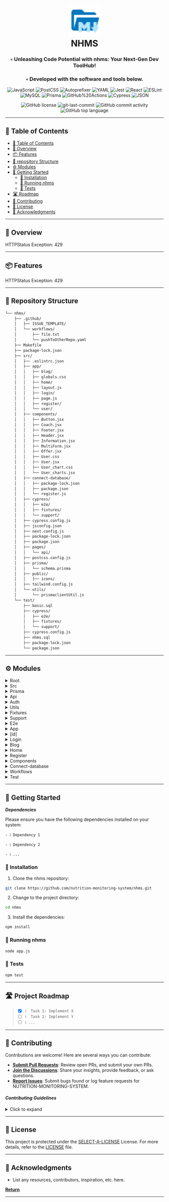 <div align="center">
<h1 align="center">
<img src="https://raw.githubusercontent.com/PKief/vscode-material-icon-theme/ec559a9f6bfd399b82bb44393651661b08aaf7ba/icons/folder-markdown-open.svg" width="100" />
<br>NHMS</h1>
<h3>◦ Unleashing Code Potential with nhms: Your Next-Gen Dev ToolHub!</h3>
<h3>◦ Developed with the software and tools below.</h3>

<p align="center">
<img src="https://img.shields.io/badge/JavaScript-F7DF1E.svg?style=flat-square&logo=JavaScript&logoColor=black" alt="JavaScript" />
<img src="https://img.shields.io/badge/PostCSS-DD3A0A.svg?style=flat-square&logo=PostCSS&logoColor=white" alt="PostCSS" />
<img src="https://img.shields.io/badge/Autoprefixer-DD3735.svg?style=flat-square&logo=Autoprefixer&logoColor=white" alt="Autoprefixer" />
<img src="https://img.shields.io/badge/YAML-CB171E.svg?style=flat-square&logo=YAML&logoColor=white" alt="YAML" />
<img src="https://img.shields.io/badge/Jest-C21325.svg?style=flat-square&logo=Jest&logoColor=white" alt="Jest" />
<img src="https://img.shields.io/badge/React-61DAFB.svg?style=flat-square&logo=React&logoColor=black" alt="React" />

<img src="https://img.shields.io/badge/ESLint-4B32C3.svg?style=flat-square&logo=ESLint&logoColor=white" alt="ESLint" />
<img src="https://img.shields.io/badge/MySQL-4479A1.svg?style=flat-square&logo=MySQL&logoColor=white" alt="MySQL" />
<img src="https://img.shields.io/badge/Prisma-2D3748.svg?style=flat-square&logo=Prisma&logoColor=white" alt="Prisma" />
<img src="https://img.shields.io/badge/GitHub%20Actions-2088FF.svg?style=flat-square&logo=GitHub-Actions&logoColor=white" alt="GitHub%20Actions" />
<img src="https://img.shields.io/badge/Cypress-17202C.svg?style=flat-square&logo=Cypress&logoColor=white" alt="Cypress" />
<img src="https://img.shields.io/badge/JSON-000000.svg?style=flat-square&logo=JSON&logoColor=white" alt="JSON" />
</p>
<img src="https://img.shields.io/github/license/nutrition-monitoring-system/nhms?style=flat-square&color=5D6D7E" alt="GitHub license" />
<img src="https://img.shields.io/github/last-commit/nutrition-monitoring-system/nhms?style=flat-square&color=5D6D7E" alt="git-last-commit" />
<img src="https://img.shields.io/github/commit-activity/m/nutrition-monitoring-system/nhms?style=flat-square&color=5D6D7E" alt="GitHub commit activity" />
<img src="https://img.shields.io/github/languages/top/nutrition-monitoring-system/nhms?style=flat-square&color=5D6D7E" alt="GitHub top language" />
</div>

---

## 📖 Table of Contents
- [📖 Table of Contents](#-table-of-contents)
- [📍 Overview](#-overview)
- [📦 Features](#-features)
- [📂 repository Structure](#-repository-structure)
- [⚙️ Modules](#modules)
- [🚀 Getting Started](#-getting-started)
    - [🔧 Installation](#-installation)
    - [🤖 Running nhms](#-running-nhms)
    - [🧪 Tests](#-tests)
- [🛣 Roadmap](#-roadmap)
- [🤝 Contributing](#-contributing)
- [📄 License](#-license)
- [👏 Acknowledgments](#-acknowledgments)

---


## 📍 Overview

HTTPStatus Exception: 429

---

## 📦 Features

HTTPStatus Exception: 429

---


## 📂 Repository Structure

```sh
└── nhms/
    ├── .github/
    │   ├── ISSUE_TEMPLATE/
    │   └── workflows/
    │       ├── file.txt
    │       └── pushToOtherRepo.yaml
    ├── Makefile
    ├── package-lock.json
    ├── src/
    │   ├── .eslintrc.json
    │   ├── app/
    │   │   ├── blog/
    │   │   ├── globals.css
    │   │   ├── home/
    │   │   ├── layout.js
    │   │   ├── login/
    │   │   ├── page.js
    │   │   ├── register/
    │   │   └── user/
    │   ├── components/
    │   │   ├── Button.jsx
    │   │   ├── Coach.jsx
    │   │   ├── Footer.jsx
    │   │   ├── Header.jsx
    │   │   ├── Information.jsx
    │   │   ├── MultiForm.jsx
    │   │   ├── Offer.jsx
    │   │   ├── User.css
    │   │   ├── User.jsx
    │   │   ├── User_chart.css
    │   │   └── User_charts.jsx
    │   ├── connect-database/
    │   │   ├── package-lock.json
    │   │   ├── package.json
    │   │   └── register.js
    │   ├── cypress/
    │   │   ├── e2e/
    │   │   ├── fixtures/
    │   │   └── support/
    │   ├── cypress.config.js
    │   ├── jsconfig.json
    │   ├── next.config.js
    │   ├── package-lock.json
    │   ├── package.json
    │   ├── pages/
    │   │   └── api/
    │   ├── postcss.config.js
    │   ├── prisma/
    │   │   └── schema.prisma
    │   ├── public/
    │   │   ├── icons/
    │   ├── tailwind.config.js
    │   └── utils/
    │       └── prismaclientUtil.js
    └── test/
        ├── basic.sql
        ├── cypress/
        │   ├── e2e/
        │   ├── fixtures/
        │   └── support/
        ├── cypress.config.js
        ├── nhms.sql
        ├── package-lock.json
        └── package.json

```

---


## ⚙️ Modules

<details closed><summary>Root</summary>

| File                                                                                                 | Summary                                                                                                                                                                                                                                                                                                                                                                                                                                                                                                                                                     |
| ---                                                                                                  | ---                                                                                                                                                                                                                                                                                                                                                                                                                                                                                                                                                         |
| [package-lock.json](https://github.com/nutrition-monitoring-system/nhms/blob/main/package-lock.json) | The directory represents a JavaScript (likely Node.js) application named'nhms' with a Makefile for building tasks, GitHub workflows for issues and push actions, and source code organized in a modular fashion. It includes front-end components, application logic in different modules such as'blog','home','login', database connection utilities, and configuration files for various tools like ESLint, Cypress, and Prisma. A test directory contains SQL and Cypress testing files. A package-lock.json file specifies version-locking information. |
| [Makefile](https://github.com/nutrition-monitoring-system/nhms/blob/main/Makefile)                   | The directory tree represents a project named'nhms' that consists of Javascript components, Cypress test scripts, and configuration files. It appears to be a Node.js application structured with Next.js. The'Makefile' has tasks configured to set up the development environment including: compiling & running the application, installing dependencies, and cleaning the workspace by deleting'node_modules' and'package-lock.json'. Workflow files suggest the presence of CI/CD functionalities; there's also a Github issue template.               |

</details>

<details closed><summary>Src</summary>

| File                                                                                                       | Summary                                                                                                                                                                                                                                                                                                                                                                                                                                                                                                                                                                                    |
| ---                                                                                                        | ---                                                                                                                                                                                                                                                                                                                                                                                                                                                                                                                                                                                        |
| [cypress.config.js](https://github.com/nutrition-monitoring-system/nhms/blob/main/src/cypress.config.js)   | The directory structure presents a project setup with components for a web application, including user interaction modules (login, register), blog, and home components. It utilizes technology like Cypress for end-to-end testing and Prisma as an ORM. The code in'src/cypress.config.js' configures Cypress, setting the base URL for end-to-end tests to "http://localhost:3000". It also provides a setup for Node events within the end-to-end testing environment.                                                                                                                 |
| [next.config.js](https://github.com/nutrition-monitoring-system/nhms/blob/main/src/next.config.js)         | The code represents the directory structure of a web application project named'nhms'. It incorporates the'next.js' framework for server-rendered React applications, with defined templates for various pages, such as blog, home, login, and user registration. The structure also contains components, database connections, and application configuration files. Additionally, end-to-end testing via Cypress is facilitated. The YAML file suggests automatic push actions to another repository. The `nextConfig` object in'src/next.config.js' configures the'next.js' app settings. |
| [package-lock.json](https://github.com/nutrition-monitoring-system/nhms/blob/main/src/package-lock.json)   | This code represents a directory for the'nhms' project structured for a Full-Stack web application. It includes automation workflows (pushToOtherRepo.yaml), codebase with frontend components (Button.jsx, Header.jsx etc.) and backend logic files like'prismaclientUtil.js','register.js' etc. The project utilizes Prisma for database schema, Cypress for end-to-end testing, and GitHub for issue templates and workflows. Tailwind, PostCSS, and ESLint configs exist for frontend styling and code quality. Also, package.json files indicate use of Node.js packages.             |
| [tailwind.config.js](https://github.com/nutrition-monitoring-system/nhms/blob/main/src/tailwind.config.js) | The provided code is a configuration file for Tailwind CSS, a utility-first CSS framework. It specifies the directories (pages, components, app) where classes are extracted for generating utility classes in the CSS build process. Additionally, it extends the default Tailwind CSS theme by adding new color variables, background images with radial and conic gradient, custom font families and responsive design breakpoints (screen sizes).                                                                                                                                      |
| [package.json](https://github.com/nutrition-monitoring-system/nhms/blob/main/src/package.json)             | The code represents the codebase for a React web application using Next.js, including a backend that interacts with a Prisma database. Features include linting support, end-to-end testing using Cypress, and continuous integration/deployment scripts. Aspects of the application layout include components for user interaction, blog, and homepage interfaces. The dependency list includes libraries to facilitate form handling, user authentication, chart visualization, and unique identifier generation.                                                                        |
| [jsconfig.json](https://github.com/nutrition-monitoring-system/nhms/blob/main/src/jsconfig.json)           | The code is a jsconfig.json file from a JavaScript project. It sets compiler options to allow for absolute import paths in the project by mapping the "@" path to the base directory. The project includes functionality for user registration, user profiles, blogs, and components to support a React application with test configurations and a setup for GitHub workflows. It utilizes Cypress for end-to-end testing, and in its source code, it configures database connections.                                                                                                     |
| [.eslintrc.json](https://github.com/nutrition-monitoring-system/nhms/blob/main/src/.eslintrc.json)         | HTTPStatus Exception: 429                                                                                                                                                                                                                                                                                                                                                                                                                                                                                                                                                                  |
| [postcss.config.js](https://github.com/nutrition-monitoring-system/nhms/blob/main/src/postcss.config.js)   | HTTPStatus Exception: 429                                                                                                                                                                                                                                                                                                                                                                                                                                                                                                                                                                  |

</details>

<details closed><summary>Prisma</summary>

| File                                                                                                    | Summary                   |
| ---                                                                                                     | ---                       |
| [schema.prisma](https://github.com/nutrition-monitoring-system/nhms/blob/main/src/prisma/schema.prisma) | HTTPStatus Exception: 429 |

</details>

<details closed><summary>Api</summary>

| File                                                                                                               | Summary                   |
| ---                                                                                                                | ---                       |
| [getUser.js](https://github.com/nutrition-monitoring-system/nhms/blob/main/src/pages/api/getUser.js)               | HTTPStatus Exception: 429 |
| [deleteUser.js](https://github.com/nutrition-monitoring-system/nhms/blob/main/src/pages/api/deleteUser.js)         | HTTPStatus Exception: 429 |
| [selectAllUsers.js](https://github.com/nutrition-monitoring-system/nhms/blob/main/src/pages/api/selectAllUsers.js) | HTTPStatus Exception: 429 |
| [addUser.js](https://github.com/nutrition-monitoring-system/nhms/blob/main/src/pages/api/addUser.js)               | HTTPStatus Exception: 429 |

</details>

<details closed><summary>Auth</summary>

| File                                                                                                                  | Summary                   |
| ---                                                                                                                   | ---                       |
| [[...nextauth].js](https://github.com/nutrition-monitoring-system/nhms/blob/main/src/pages/api/auth/[...nextauth].js) | HTTPStatus Exception: 429 |

</details>

<details closed><summary>Utils</summary>

| File                                                                                                               | Summary                   |
| ---                                                                                                                | ---                       |
| [prismaclientUtil.js](https://github.com/nutrition-monitoring-system/nhms/blob/main/src/utils/prismaclientUtil.js) | HTTPStatus Exception: 429 |

</details>

<details closed><summary>Fixtures</summary>

| File                                                                                                             | Summary                   |
| ---                                                                                                              | ---                       |
| [example.json](https://github.com/nutrition-monitoring-system/nhms/blob/main/src/cypress/fixtures/example.json)  | HTTPStatus Exception: 429 |
| [example.json](https://github.com/nutrition-monitoring-system/nhms/blob/main/test/cypress/fixtures/example.json) | HTTPStatus Exception: 429 |

</details>

<details closed><summary>Support</summary>

| File                                                                                                          | Summary                   |
| ---                                                                                                           | ---                       |
| [commands.js](https://github.com/nutrition-monitoring-system/nhms/blob/main/src/cypress/support/commands.js)  | HTTPStatus Exception: 429 |
| [e2e.js](https://github.com/nutrition-monitoring-system/nhms/blob/main/src/cypress/support/e2e.js)            | HTTPStatus Exception: 429 |
| [commands.js](https://github.com/nutrition-monitoring-system/nhms/blob/main/test/cypress/support/commands.js) | HTTPStatus Exception: 429 |
| [e2e.js](https://github.com/nutrition-monitoring-system/nhms/blob/main/test/cypress/support/e2e.js)           | HTTPStatus Exception: 429 |

</details>

<details closed><summary>E2e</summary>

| File                                                                                                                       | Summary                   |
| ---                                                                                                                        | ---                       |
| [selectAllUsers.cy.js](https://github.com/nutrition-monitoring-system/nhms/blob/main/src/cypress/e2e/selectAllUsers.cy.js) | HTTPStatus Exception: 429 |
| [spec.cy.js](https://github.com/nutrition-monitoring-system/nhms/blob/main/src/cypress/e2e/spec.cy.js)                     | HTTPStatus Exception: 429 |
| [spec.cy.js](https://github.com/nutrition-monitoring-system/nhms/blob/main/test/cypress/e2e/spec.cy.js)                    | HTTPStatus Exception: 429 |

</details>

<details closed><summary>App</summary>

| File                                                                                             | Summary                   |
| ---                                                                                              | ---                       |
| [globals.css](https://github.com/nutrition-monitoring-system/nhms/blob/main/src/app/globals.css) | HTTPStatus Exception: 429 |
| [layout.js](https://github.com/nutrition-monitoring-system/nhms/blob/main/src/app/layout.js)     | HTTPStatus Exception: 429 |
| [page.js](https://github.com/nutrition-monitoring-system/nhms/blob/main/src/app/page.js)         | HTTPStatus Exception: 429 |

</details>

<details closed><summary>[id]</summary>

| File                                                                                               | Summary                   |
| ---                                                                                                | ---                       |
| [page.js](https://github.com/nutrition-monitoring-system/nhms/blob/main/src/app/user/[id]/page.js) | HTTPStatus Exception: 429 |

</details>

<details closed><summary>Login</summary>

| File                                                                                           | Summary                   |
| ---                                                                                            | ---                       |
| [page.js](https://github.com/nutrition-monitoring-system/nhms/blob/main/src/app/login/page.js) | HTTPStatus Exception: 429 |

</details>

<details closed><summary>Blog</summary>

| File                                                                                          | Summary                   |
| ---                                                                                           | ---                       |
| [page.js](https://github.com/nutrition-monitoring-system/nhms/blob/main/src/app/blog/page.js) | HTTPStatus Exception: 429 |

</details>

<details closed><summary>Home</summary>

| File                                                                                          | Summary                   |
| ---                                                                                           | ---                       |
| [page.js](https://github.com/nutrition-monitoring-system/nhms/blob/main/src/app/home/page.js) | HTTPStatus Exception: 429 |

</details>

<details closed><summary>Register</summary>

| File                                                                                              | Summary                   |
| ---                                                                                               | ---                       |
| [page.js](https://github.com/nutrition-monitoring-system/nhms/blob/main/src/app/register/page.js) | HTTPStatus Exception: 429 |

</details>

<details closed><summary>Components</summary>

| File                                                                                                            | Summary                   |
| ---                                                                                                             | ---                       |
| [User_charts.jsx](https://github.com/nutrition-monitoring-system/nhms/blob/main/src/components/User_charts.jsx) | HTTPStatus Exception: 429 |
| [User.jsx](https://github.com/nutrition-monitoring-system/nhms/blob/main/src/components/User.jsx)               | HTTPStatus Exception: 429 |
| [Offer.jsx](https://github.com/nutrition-monitoring-system/nhms/blob/main/src/components/Offer.jsx)             | HTTPStatus Exception: 429 |
| [User.css](https://github.com/nutrition-monitoring-system/nhms/blob/main/src/components/User.css)               | HTTPStatus Exception: 429 |
| [Information.jsx](https://github.com/nutrition-monitoring-system/nhms/blob/main/src/components/Information.jsx) | HTTPStatus Exception: 429 |
| [User_chart.css](https://github.com/nutrition-monitoring-system/nhms/blob/main/src/components/User_chart.css)   | HTTPStatus Exception: 429 |
| [Header.jsx](https://github.com/nutrition-monitoring-system/nhms/blob/main/src/components/Header.jsx)           | HTTPStatus Exception: 429 |
| [Coach.jsx](https://github.com/nutrition-monitoring-system/nhms/blob/main/src/components/Coach.jsx)             | HTTPStatus Exception: 429 |
| [MultiForm.jsx](https://github.com/nutrition-monitoring-system/nhms/blob/main/src/components/MultiForm.jsx)     | HTTPStatus Exception: 429 |
| [Button.jsx](https://github.com/nutrition-monitoring-system/nhms/blob/main/src/components/Button.jsx)           | HTTPStatus Exception: 429 |
| [Footer.jsx](https://github.com/nutrition-monitoring-system/nhms/blob/main/src/components/Footer.jsx)           | HTTPStatus Exception: 429 |

</details>

<details closed><summary>Connect-database</summary>

| File                                                                                                                      | Summary                                                                                                                                                                                                                                                                                                                                                                                                                                                                                                                                  |
| ---                                                                                                                       | ---                                                                                                                                                                                                                                                                                                                                                                                                                                                                                                                                      |
| [package-lock.json](https://github.com/nutrition-monitoring-system/nhms/blob/main/src/connect-database/package-lock.json) | HTTPStatus Exception: 429                                                                                                                                                                                                                                                                                                                                                                                                                                                                                                                |
| [package.json](https://github.com/nutrition-monitoring-system/nhms/blob/main/src/connect-database/package.json)           | This directory tree represents a Node.js application with various functionalities. The main'src' directory includes application components, database connection setup, Cypress for end-to-end testing, configuration files for various tools, a Prisma schema for the database, and utility files. The '.github' directory suggests a GitHub Actions workflow. Test files are found outside the main application directory. The provided code snippet shows that the project utilizes the'mysql' module for MySQL database interactions. |
| [register.js](https://github.com/nutrition-monitoring-system/nhms/blob/main/src/connect-database/register.js)             | HTTPStatus Exception: 429                                                                                                                                                                                                                                                                                                                                                                                                                                                                                                                |

</details>

<details closed><summary>Workflows</summary>

| File                                                                                                                         | Summary                   |
| ---                                                                                                                          | ---                       |
| [file.txt](https://github.com/nutrition-monitoring-system/nhms/blob/main/.github/workflows/file.txt)                         | HTTPStatus Exception: 429 |
| [pushToOtherRepo.yaml](https://github.com/nutrition-monitoring-system/nhms/blob/main/.github/workflows/pushToOtherRepo.yaml) | HTTPStatus Exception: 429 |

</details>

<details closed><summary>Test</summary>

| File                                                                                                      | Summary                   |
| ---                                                                                                       | ---                       |
| [cypress.config.js](https://github.com/nutrition-monitoring-system/nhms/blob/main/test/cypress.config.js) | HTTPStatus Exception: 429 |
| [package-lock.json](https://github.com/nutrition-monitoring-system/nhms/blob/main/test/package-lock.json) | HTTPStatus Exception: 429 |
| [basic.sql](https://github.com/nutrition-monitoring-system/nhms/blob/main/test/basic.sql)                 | HTTPStatus Exception: 429 |
| [package.json](https://github.com/nutrition-monitoring-system/nhms/blob/main/test/package.json)           | HTTPStatus Exception: 429 |
| [nhms.sql](https://github.com/nutrition-monitoring-system/nhms/blob/main/test/nhms.sql)                   | HTTPStatus Exception: 429 |

</details>

---

## 🚀 Getting Started

***Dependencies***

Please ensure you have the following dependencies installed on your system:

`- ℹ️ Dependency 1`

`- ℹ️ Dependency 2`

`- ℹ️ ...`

### 🔧 Installation

1. Clone the nhms repository:
```sh
git clone https://github.com/nutrition-monitoring-system/nhms.git
```

2. Change to the project directory:
```sh
cd nhms
```

3. Install the dependencies:
```sh
npm install
```

### 🤖 Running nhms

```sh
node app.js
```

### 🧪 Tests
```sh
npm test
```

---


## 🛣 Project Roadmap

> - [X] `ℹ️  Task 1: Implement X`
> - [ ] `ℹ️  Task 2: Implement Y`
> - [ ] `ℹ️ ...`


---

## 🤝 Contributing

Contributions are welcome! Here are several ways you can contribute:

- **[Submit Pull Requests](https://github.com/nutrition-monitoring-system/nhms/blob/main/CONTRIBUTING.md)**: Review open PRs, and submit your own PRs.
- **[Join the Discussions](https://github.com/nutrition-monitoring-system/nhms/discussions)**: Share your insights, provide feedback, or ask questions.
- **[Report Issues](https://github.com/nutrition-monitoring-system/nhms/issues)**: Submit bugs found or log feature requests for NUTRITION-MONITORING-SYSTEM.

#### *Contributing Guidelines*

<details closed>
<summary>Click to expand</summary>

1. **Fork the Repository**: Start by forking the project repository to your GitHub account.
2. **Clone Locally**: Clone the forked repository to your local machine using a Git client.
   ```sh
   git clone <your-forked-repo-url>
   ```
3. **Create a New Branch**: Always work on a new branch, giving it a descriptive name.
   ```sh
   git checkout -b new-feature-x
   ```
4. **Make Your Changes**: Develop and test your changes locally.
5. **Commit Your Changes**: Commit with a clear and concise message describing your updates.
   ```sh
   git commit -m 'Implemented new feature x.'
   ```
6. **Push to GitHub**: Push the changes to your forked repository.
   ```sh
   git push origin new-feature-x
   ```
7. **Submit a Pull Request**: Create a PR against the original project repository. Clearly describe the changes and their motivations.

Once your PR is reviewed and approved, it will be merged into the main branch.

</details>

---

## 📄 License


This project is protected under the [SELECT-A-LICENSE](https://choosealicense.com/licenses) License. For more details, refer to the [LICENSE](https://choosealicense.com/licenses/) file.

---

## 👏 Acknowledgments

- List any resources, contributors, inspiration, etc. here.

[**Return**](#Top)

---

